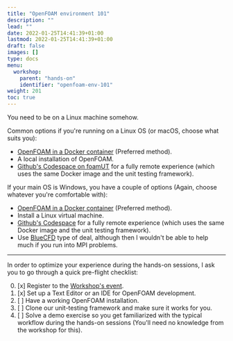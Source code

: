 ```yaml
---
title: "OpenFOAM environment 101"
description: ""
lead: ""
date: 2022-01-25T14:41:39+01:00
lastmod: 2022-01-25T14:41:39+01:00
draft: false
images: []
type: docs
menu:
  workshop:
    parent: "hands-on"
    identifier: "openfoam-env-101"
weight: 201
toc: true
---
```


You need to be on a Linux machine somehow.

Common options if you're running on a Linux OS (or macOS, choose what suits you):

- [OpenFOAM in a Docker container](/workshop/hands-on/openfoam-in-containers/) (Preferred method).
- A local installation of OpenFOAM.
- [Github's Codespace on foamUT](https://github.com/FoamScience/foamUT) for a fully remote experience
  (which uses the same Docker image and the unit testing framework).

If your main OS is Windows, you have a couple of options (Again, choose whatever you're comfortable with):

- [OpenFOAM in a Docker container](/workshop/hands-on/openfoam-in-containers/) (Preferred method).
- Install a Linux virtual machine.
- [Github's Codespace](https://github.com/FoamScience/foamUT) for a fully remote experience
  (which uses the same Docker image and the unit testing framework).
- Use [BlueCFD](http://bluecfd.github.io/Core/) type of deal, although then I wouldn't be able
  to help much if you run into MPI problems.

---

In order to optimize your experience during the hands-on sessions, I ask you to go through a quick pre-flight checklist:

0. [x] Register to the [Workshop's event](https://eveeno.com/parallelization_in_openfoam_).
1. [x] Set up a Text Editor or an IDE for OpenFOAM development.
2. [ ] Have a working OpenFOAM installation.
2. [ ] Clone our unit-testing framework and make sure it works for you.
3. [ ] Solve a demo exercise so you get familiarized with the typical workflow during the hands-on sessions (You'll need no knowledge from the workshop for this).
